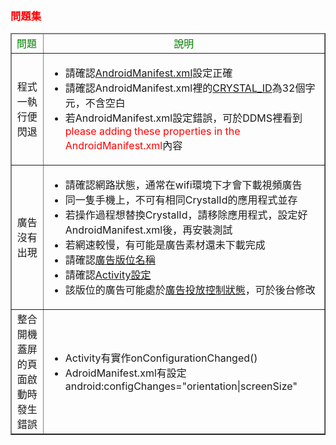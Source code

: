 ﻿﻿<h3 id='before' style='color:red'>問題集</h3>
<table border="1">
	<thead>
		<tr>
			<td style='color:green'>問題</td><td align="center" style='color:green'>說明</td>
		</tr>
	</thead>
	<tbody>
		<tr>
			<td align="center">程式一執行便閃退</td>
			<td>
				<ul>
					<li>請確認<a target="_blank" href="../androidmanifest">AndroidManifest.xml</a>設定正確</li>
					<li>請確認AndroidManifest.xml裡的<a target="_blank" href="../androidmanifest/#meta-data">CRYSTAL_ID</a>為32個字元，不含空白</li>
					<li>若AndroidManifest.xml設定錯誤，可於DDMS裡看到<span style="color:red">please adding these properties in the AndroidManifest.xml</span>內容</li>
				</ul>
			</td>
		</tr>
		<tr>
			<td align="center">
				廣告沒有出現
			</td>
			<td>
				<ul>
					<li>請確認網路狀態，通常在wifi環境下才會下載視頻廣告</li>
					<li>同一隻手機上，不可有相同CrystalId的應用程式並存</li>
					<li>若操作過程想替換CrystalId，請移除應用程式，設定好AndroidManifest.xml後，再安裝測試</li>
					<li>若網速較慢，有可能是廣告素材還未下載完成</li>
					<li>請確認<a target="_blank" href="../naming/#placement">廣告版位名稱</a></li>
					<li>請確認<a target="_blank" href="../activity_setting">Activity設定</a></li>
					<li>該版位的廣告可能處於<a target="_blank" href="https://github.com/roylo/CrystalExpressDocumentation-iOS-zh_CN/blob/master/terminology.md/#user-content-ad-serving-control-廣告投放控制">廣告投放控制狀態</a>，可於後台修改</li>
				</ul>
			</td>
		</tr>
		<tr>
			<td align="center">
				整合開機蓋屏的頁面啟動時發生錯誤
			</td>
			<td>
				<ul>
					<li>Activity有實作onConfigurationChanged()</li>
					<li>AdroidManifest.xml有設定android:configChanges="orientation|screenSize"</li>
				</ul>
			</td>
		</tr>
	</tbody>
</table>

<br/>
<br/>
